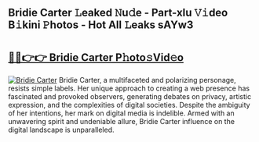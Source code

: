## Bridie Carter 𝙻eaked 𝙽u𝚍e - Part-xIu 𝚅𝚒deo B𝚒kini 𝙿hotos - Hot All 𝙻eaks sAYw3

# <h2><a href="http://ld5nb3n.urlbe.top/?page=Bridie+Carter">🔗🔗👉👉 Bridie Carter P𝚑oto𝚜Vid𝚎o</a></h2>

[![Bridie Carter](https://i.imgur.com/eBuTRDB.gif)](http://ld5nb3n.urlbe.top/?page=Bridie+Carter)
Bridie Carter, a multifaceted and polarizing personage, resists simple labels. Her unique approach to creating a web presence has fascinated and provoked observers, generating debates on privacy, artistic expression, and the complexities of digital societies. Despite the ambiguity of her intentions, her mark on digital media is indelible. Armed with an unwavering spirit and undeniable allure, Bridie Carter influence on the digital landscape is unparalleled.
